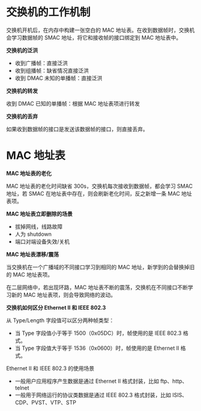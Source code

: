 # 交换机的工作机制
交换机开机后，在内存中构建一张空白的 MAC 地址表。在收到数据帧时，交换机会学习数据帧的 SMAC 地址，将它和接收帧的接口绑定到 MAC 地址表中。

**交换机的泛洪**

- 收到广播帧：直接泛洪
- 收到组播帧：缺省情况直接泛洪
- 收到 DMAC 未知的单播帧：直接泛洪

**交换机的转发**

收到 DMAC 已知的单播帧：根据 MAC 地址表项进行转发

**交换机的丢弃**

如果收到数据帧的接口是发送该数据帧的接口，则直接丢弃。

# MAC 地址表
**MAC 地址表的老化**

MAC 地址表的老化时间缺省 300s，交换机每次接收到数据帧，都会学习 SMAC 地址，若 SMAC 在地址表中存在，则会刷新老化时间，反之新增一条 MAC 地址表项。

**MAC 地址表立即删除的场景**

- 拔掉网线，线路故障
- 人为 shutdown
- 端口对端设备失效/关机

**MAC 地址表漂移/震荡**

当交换机在一个广播域的不同接口学习到相同的 MAC 地址，新学到的会替换掉旧的 MAC 地址表项。

在二层网络中，若出现环路，MAC 地址表不断的震荡，交换机在不同接口不断学习新的 MAC 地址表项，则会导致网络的波动。

**交换机如何区分 Ethernet Ⅱ 和 IEEE 802.3**

从 Type/Length 字段值可以区分两种帧类型：

- 当 Type 字段值小于等于 1500（0x05DC）时，帧使用的是 IEEE 802.3 格式。
- 当 Type 字段值大于等于 1536（0x0600）时，帧使用的是 Ethernet II 格式。

Ethernet Ⅱ 和 IEEE 802.3 的使用场景
- 一般用户应用程序产生数据是通过 Ethernet Ⅱ 格式封装，比如 ftp、http、telnet
- 一般用于网络运行的协议类数据是通过 IEEE 802.3 格式封装，比如 ISIS、CDP、PVST、VTP、STP

